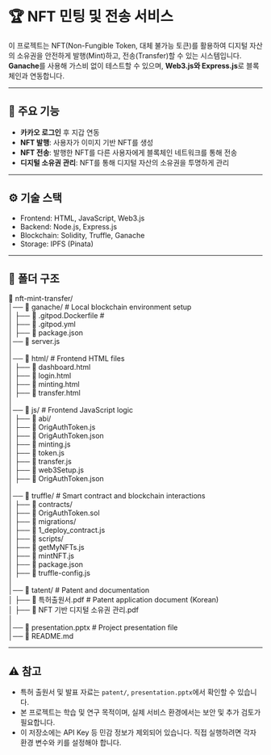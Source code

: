 # 🏆 NFT 민팅 및 전송 서비스

이 프로젝트는 NFT(Non-Fungible Token, 대체 불가능 토큰)를 활용하여 디지털 자산의 소유권을 안전하게 발행(Mint)하고, 전송(Transfer)할 수 있는 시스템입니다.
**Ganache**를 사용해 가스비 없이 테스트할 수 있으며, **Web3.js와 Express.js**로 블록체인과 연동합니다.

---

## 📌 주요 기능

- **카카오 로그인** 후 지갑 연동
- **NFT 발행**: 사용자가 이미지 기반 NFT를 생성
- **NFT 전송**: 발행한 NFT를 다른 사용자에게 블록체인 네트워크를 통해 전송
- **디지털 소유권 관리**: NFT를 통해 디지털 자산의 소유권을 투명하게 관리

---

## ⚙️ 기술 스택

- Frontend: HTML, JavaScript, Web3.js
- Backend: Node.js, Express.js
- Blockchain: Solidity, Truffle, Ganache
- Storage: IPFS (Pinata)

---

## 📂 폴더 구조

📂 nft-mint-transfer/  
│── 📁 ganache/ # Local blockchain environment setup  
│ ├── 📄 .gitpod.Dockerfile #  
│ ├── 📄 .gitpod.yml  
│ ├── 📄 package.json  
│── 📄 server.js  
│  
│── 📁 html/ # Frontend HTML files  
│ ├── 📄 dashboard.html  
│ ├── 📄 login.html  
│ ├── 📄 minting.html  
│ ├── 📄 transfer.html  
│  
│── 📁 js/ # Frontend JavaScript logic  
│ ├── 📁 abi/  
│ ├── 📄 OrigAuthToken.js  
│ ├── 📄 OrigAuthToken.json  
│ ├── 📄 minting.js  
│ ├── 📄 token.js  
│ ├── 📄 transfer.js  
│ ├── 📄 web3Setup.js  
│ ├── 📄 OrigAuthToken.json  
│  
│── 📁 truffle/ # Smart contract and blockchain interactions  
│ ├── 📁 contracts/  
│ ├── 📄 OrigAuthToken.sol  
│ ├── 📁 migrations/  
│ ├── 📄 1_deploy_contract.js  
│ ├── 📁 scripts/  
│ ├── 📄 getMyNFTs.js  
│ ├── 📄 mintNFT.js  
│ ├── 📄 package.json  
│ ├── 📄 truffle-config.js  
│  
│── 📁 tatent/ # Patent and documentation  
│ ├── 📄 특허출원서.pdf # Patent application document (Korean)  
│ ├── 📄 NFT 기반 디지털 소유권 관리.pdf  
│  
│── 📄 presentation.pptx # Project presentation file  
│── 📄 README.md

---

## **⚠️ 참고**

- 특허 출원서 및 발표 자료는 `patent/`, `presentation.pptx`에서 확인할 수 있습니다.
- 본 프로젝트는 학습 및 연구 목적이며, 실제 서비스 환경에서는 보안 및 추가 검토가 필요합니다.
- 이 저장소에는 API Key 등 민감 정보가 제외되어 있습니다. 직접 실행하려면 각자 환경 변수와 키를 설정해야 합니다.

